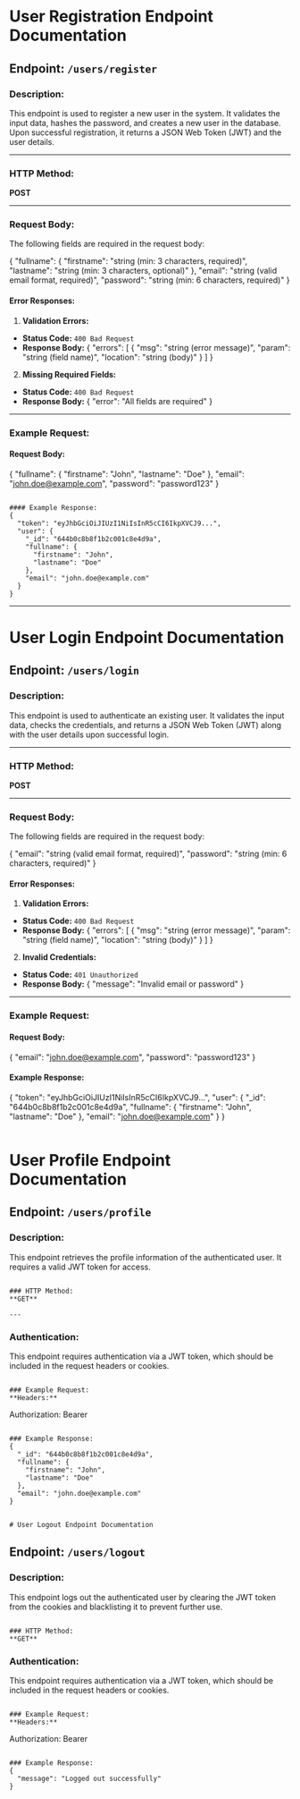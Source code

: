 # User Registration Endpoint Documentation

## Endpoint: `/users/register`

### Description:
This endpoint is used to register a new user in the system. It validates the input data, hashes the password, and creates a new user in the database. Upon successful registration, it returns a JSON Web Token (JWT) and the user details.

---

### HTTP Method:
**POST**

---

### Request Body:
The following fields are required in the request body:

{
  "fullname": {
    "firstname": "string (min: 3 characters, required)",
    "lastname": "string (min: 3 characters, optional)"
  },
  "email": "string (valid email format, required)",
  "password": "string (min: 6 characters, required)"
}

#### Error Responses:
1. **Validation Errors:**
 - **Status Code:** `400 Bad Request`
 - **Response Body:**
   {
     "errors": [
       {
         "msg": "string (error message)",
         "param": "string (field name)",
         "location": "string (body)"
       }
     ]
   }

2. **Missing Required Fields:**
 - **Status Code:** `400 Bad Request`
 - **Response Body:**
   {
     "error": "All fields are required"
   }

---

### Example Request:

#### Request Body:
{
"fullname": {
  "firstname": "John",
  "lastname": "Doe"
},
"email": "john.doe@example.com",
"password": "password123"
}
```

#### Example Response:
{
  "token": "eyJhbGciOiJIUzI1NiIsInR5cCI6IkpXVCJ9...",
  "user": {
    "_id": "644b0c8b8f1b2c001c8e4d9a",
    "fullname": {
      "firstname": "John",
      "lastname": "Doe"
    },
    "email": "john.doe@example.com"
  }
}
```

---

# User Login Endpoint Documentation

## Endpoint: `/users/login`

### Description:
This endpoint is used to authenticate an existing user. It validates the input data, checks the credentials, and returns a JSON Web Token (JWT) along with the user details upon successful login.

---

### HTTP Method:
**POST**

---

### Request Body:
The following fields are required in the request body:

{
  "email": "string (valid email format, required)",
  "password": "string (min: 6 characters, required)"
}

#### Error Responses:
1. **Validation Errors:**
 - **Status Code:** `400 Bad Request`
 - **Response Body:**
   {
     "errors": [
       {
         "msg": "string (error message)",
         "param": "string (field name)",
         "location": "string (body)"
       }
     ]
   }

2. **Invalid Credentials:**
 - **Status Code:** `401 Unauthorized`
 - **Response Body:**
   {
     "message": "Invalid email or password"
   }

---

### Example Request:

#### Request Body:
{
  "email": "john.doe@example.com",
  "password": "password123"
}

#### Example Response:
{
  "token": "eyJhbGciOiJIUzI1NiIsInR5cCI6IkpXVCJ9...",
  "user": {
    "_id": "644b0c8b8f1b2c001c8e4d9a",
    "fullname": {
      "firstname": "John",
      "lastname": "Doe"
    },
    "email": "john.doe@example.com"
  }
}
```

```
# User Profile Endpoint Documentation

## Endpoint: `/users/profile`

### Description:
This endpoint retrieves the profile information of the authenticated user. It requires a valid JWT token for access.

```

### HTTP Method:
**GET**

---
```
### Authentication:
This endpoint requires authentication via a JWT token, which should be included in the request headers or cookies.

```

### Example Request:
**Headers:**
```
Authorization: Bearer <token>
```

### Example Response:
{
  "_id": "644b0c8b8f1b2c001c8e4d9a",
  "fullname": {
    "firstname": "John",
    "lastname": "Doe"
  },
  "email": "john.doe@example.com"
}

```
```

# User Logout Endpoint Documentation

```
## Endpoint: `/users/logout`

### Description:
This endpoint logs out the authenticated user by clearing the JWT token from the cookies and blacklisting it to prevent further use.

```

### HTTP Method:
**GET**

```

### Authentication:
This endpoint requires authentication via a JWT token, which should be included in the request headers or cookies.

```

### Example Request:
**Headers:**
```
Authorization: Bearer <token>
```

### Example Response:
{
  "message": "Logged out successfully"
}
```